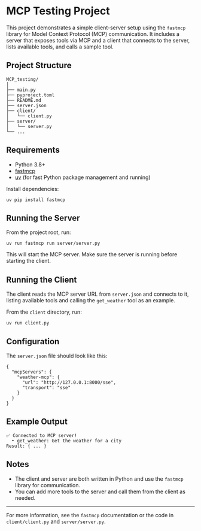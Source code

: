 # MCP Testing Project

This project demonstrates a simple client-server setup using the `fastmcp` library for Model Context Protocol (MCP) communication. It includes a server that exposes tools via MCP and a client that connects to the server, lists available tools, and calls a sample tool.

## Project Structure

```
MCP_testing/
│
├── main.py
├── pyproject.toml
├── README.md
├── server.json
├── client/
│   └── client.py
├── server/
│   └── server.py
└── ...
```

## Requirements

- Python 3.8+
- [fastmcp](https://pypi.org/project/fastmcp/)
- [uv](https://github.com/astral-sh/uv) (for fast Python package management and running)

Install dependencies:

```
uv pip install fastmcp
```

## Running the Server

From the project root, run:

```
uv run fastmcp run server/server.py
```

This will start the MCP server. Make sure the server is running before starting the client.

## Running the Client

The client reads the MCP server URL from `server.json` and connects to it, listing available tools and calling the `get_weather` tool as an example.

From the `client` directory, run:

```
uv run client.py
```

## Configuration

The `server.json` file should look like this:

```
{
  "mcpServers": {
    "weather-mcp": {
      "url": "http://127.0.0.1:8000/sse",
      "transport": "sse"
    }
  }
}
```

## Example Output

```
✅ Connected to MCP server!
  • get_weather: Get the weather for a city
Result: { ... }
```

## Notes

- The client and server are both written in Python and use the `fastmcp` library for communication.
- You can add more tools to the server and call them from the client as needed.

---

For more information, see the `fastmcp` documentation or the code in `client/client.py` and `server/server.py`.
